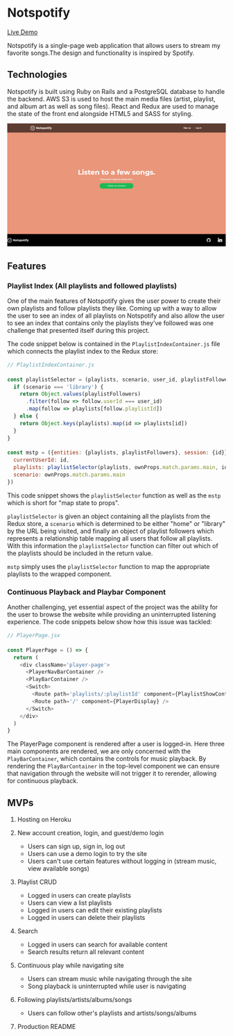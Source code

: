 # Notspotify

[Live Demo](https://not-spotify.herokuapp.com/)

Notspotify is a single-page web application that allows users to stream my favorite songs.The design and functionality is inspired by Spotify.

## Technologies

Notspotify is built using Ruby on Rails and a PostgreSQL database to handle the backend.
AWS S3 is used to host the main media files (artist, playlist, and album art as well as song files).
React and Redux are used to manage the state of the front end alongside HTML5 and SASS for styling.
  
![](./readme/splashpage.PNG)

## Features

### Playlist Index (All playlists and followed playlists)

One of the main features of Notspotify gives the user power to create their own playlists and follow playlists they like. Coming up with a way to allow the user to see an index of all playlists on Notspotify and also allow the user to see an index that contains only the playlists they've followed was one challenge that presented itself during this project.
  
  
The code snippet below is contained in the ```PlaylistIndexContainer.js``` file which connects the playlist index to the Redux store:

```javascript
// PlaylistIndexContainer.js

const playlistSelector = (playlists, scenario, user_id, playlistFollowers) => {
  if (scenario === 'library') {
    return Object.values(playlistFollowers)
      .filter(follow => follow.userId === user_id)
      .map(follow => playlists[follow.playlistId])
  } else {
    return Object.keys(playlists).map(id => playlists[id])
  }
}

const mstp = ({entities: {playlists, playlistFollowers}, session: {id}}, ownProps) => ({
  currentUserId: id,
  playlists: playlistSelector(playlists, ownProps.match.params.main, id, playlistFollowers),
  scenario: ownProps.match.params.main
})
```

This code snippet shows the ```playlistSelector``` function as well as the ```mstp``` which is short for "map state to props".  
  
```playlistSelector``` is given an object containing all the playlists from the Redux store, a ```scenario``` which is determined to be either "home" or "library" by the URL being visited, and finally an object of playlist followers which represents a relationship table mapping all users that follow all playlists. With this information the ```playlistSelector``` function can filter out which of the playlists should be included in the return value.  
  
```mstp``` simply uses the ```playlistSelector``` function to map the appropriate playlists to the wrapped component.  
  
  ### Continuous Playback and Playbar Component
  
  Another challenging, yet essential aspect of the project was the ability for the user to browse the website while providing an uninterrupted listening experience. The code snippets below show how this issue was tackled:  
```javascript
// PlayerPage.jsx

const PlayerPage = () => {
  return (
    <div className='player-page'>
      <PlayerNavBarContainer />
      <PlayBarContainer />
      <Switch>
        <Route path='playlists/:playlistId' component={PlaylistShowContainer} />
        <Route path='/' component={PlayerDisplay} />
      </Switch>
    </div>
  )
}
```
The PlayerPage component is rendered after a user is logged-in. Here three main components are rendered, we are only concerned with the ```PlayBarContainer```, which contains the controls for music playback. By rendering the ```PlayBarContainer``` in the top-level component we can ensure that navigation through the website will not trigger it to rerender, allowing for continuous playback.

## MVPs

1. Hosting on Heroku
2. New account creation, login, and guest/demo login

   * Users can sign up, sign in, log out
   * Users can use a demo login to try the site
   * Users can't use certain features without logging in (stream music, view available songs)
3. Playlist CRUD

   * Logged in users can create playlists
   * Users can view a list playlists
   * Logged in users can edit their existing playlists
   * Logged in users can delete their playlists
4. Search

   * Logged in users can search for available content
   * Search results return all relevant content
5. Continuous play while navigating site

   * Users can stream music while navigating through the site
   * Song playback is uninterrupted while user is navigating
6. Following playlists/artists/albums/songs

   * Users can follow other's playlists and artists/songs/albums
7. Production README
